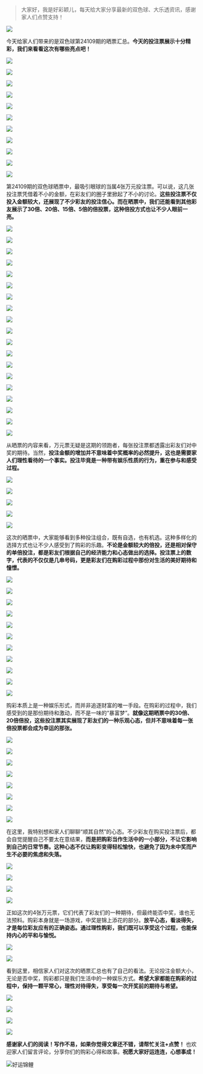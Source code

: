 > 大家好，我是好彩颖儿，每天给大家分享最新的双色球、大乐透资讯，感谢家人们点赞支持！

![](https://cdn.jsdelivr.net/gh/wangwenjie1314/PicCDN/2024-7-11/1720660897499-image.png)


今天给家人们带来的是双色球第24109期的晒票汇总。**今天的投注票展示十分精彩，我们来看看这次有哪些亮点吧！**


![](https://cdn.jsdelivr.net/gh/wangwenjie1314/PicCDN/2024-9-19/1726737566392-image.png)



![](https://cdn.jsdelivr.net/gh/wangwenjie1314/PicCDN/2024-9-19/1726729918749-image.png)

![](https://cdn.jsdelivr.net/gh/wangwenjie1314/PicCDN/2024-9-19/1726729911729-image.png)

![](https://cdn.jsdelivr.net/gh/wangwenjie1314/PicCDN/2024-9-19/1726729907332-image.png)


![](https://cdn.jsdelivr.net/gh/wangwenjie1314/PicCDN/2024-9-19/1726729862579-image.png)

![](https://cdn.jsdelivr.net/gh/wangwenjie1314/PicCDN/2024-9-19/1726729786418-image.png)

![](https://cdn.jsdelivr.net/gh/wangwenjie1314/PicCDN/2024-9-19/1726729779029-image.png)


![](https://cdn.jsdelivr.net/gh/wangwenjie1314/PicCDN/2024-9-19/1726729882852-image.png)


![](https://cdn.jsdelivr.net/gh/wangwenjie1314/PicCDN/2024-9-19/1726729836921-image.png)


![](https://cdn.jsdelivr.net/gh/wangwenjie1314/PicCDN/2024-9-19/1726730235689-image.png)



![](https://cdn.jsdelivr.net/gh/wangwenjie1314/PicCDN/2024-9-19/1726730023271-image.png)


第24109期的双色球晒票中，最吸引眼球的当属4张万元投注票。可以说，这几张投注票凭借着不小的金额，在彩友们的圈子里掀起了不小的讨论。**这些投注票不仅投入金额较大，还展现了不少彩友的投注信心。而在晒票中，我们还能看到其他彩友展示了30倍、20倍、15倍、5倍的倍投票，这种倍投方式也让不少人眼前一亮。**


![](https://cdn.jsdelivr.net/gh/wangwenjie1314/PicCDN/2024-9-19/1726730037386-image.png)


![](https://cdn.jsdelivr.net/gh/wangwenjie1314/PicCDN/2024-9-19/1726729844660-image.png)


![](https://cdn.jsdelivr.net/gh/wangwenjie1314/PicCDN/2024-9-19/1726729855083-image.png)


![](https://cdn.jsdelivr.net/gh/wangwenjie1314/PicCDN/2024-9-19/1726729873492-image.png)

![](https://cdn.jsdelivr.net/gh/wangwenjie1314/PicCDN/2024-9-19/1726729869561-image.png)


![](https://cdn.jsdelivr.net/gh/wangwenjie1314/PicCDN/2024-9-19/1726729897005-image.png)

![](https://cdn.jsdelivr.net/gh/wangwenjie1314/PicCDN/2024-9-19/1726729893396-image.png)

![](https://cdn.jsdelivr.net/gh/wangwenjie1314/PicCDN/2024-9-19/1726729888595-image.png)


![](https://cdn.jsdelivr.net/gh/wangwenjie1314/PicCDN/2024-9-19/1726729827470-image.png)

![](https://cdn.jsdelivr.net/gh/wangwenjie1314/PicCDN/2024-9-19/1726729820607-image.png)


![](https://cdn.jsdelivr.net/gh/wangwenjie1314/PicCDN/2024-9-19/1726729964723-image.png)

![](https://cdn.jsdelivr.net/gh/wangwenjie1314/PicCDN/2024-9-19/1726729954138-image.png)

![](https://cdn.jsdelivr.net/gh/wangwenjie1314/PicCDN/2024-9-19/1726729944527-image.png)


![](https://cdn.jsdelivr.net/gh/wangwenjie1314/PicCDN/2024-9-19/1726729934897-image.png)

![](https://cdn.jsdelivr.net/gh/wangwenjie1314/PicCDN/2024-9-19/1726729931178-image.png)

![](https://cdn.jsdelivr.net/gh/wangwenjie1314/PicCDN/2024-9-19/1726729927320-image.png)



![](https://cdn.jsdelivr.net/gh/wangwenjie1314/PicCDN/2024-9-19/1726729802998-image.png)

![](https://cdn.jsdelivr.net/gh/wangwenjie1314/PicCDN/2024-9-19/1726729795522-image.png)


![](https://cdn.jsdelivr.net/gh/wangwenjie1314/PicCDN/2024-9-19/1726729832079-image.png)



从晒票的内容来看，万元票无疑是这期的领跑者，每张投注票都透露出彩友们对中奖的期待。当然，**投注金额的增加并不意味着中奖概率的必然提升，这也是需要家人们理性看待的一个事实。投注毕竟是一种带有娱乐性质的行为，重在参与和感受过程。**

![](https://cdn.jsdelivr.net/gh/wangwenjie1314/PicCDN/2024-9-19/1726729811496-image.png)

![](https://cdn.jsdelivr.net/gh/wangwenjie1314/PicCDN/2024-9-19/1726737893708-image.png)

![](https://cdn.jsdelivr.net/gh/wangwenjie1314/PicCDN/2024-9-19/1726737718855-image.png)


![](https://cdn.jsdelivr.net/gh/wangwenjie1314/PicCDN/2024-9-19/1726738393049-image.png)


![](https://cdn.jsdelivr.net/gh/wangwenjie1314/PicCDN/2024-9-19/1726738408928-image.png)


这次的晒票中，大家能够看到多种投注组合，既有自选，也有机选。这种多样化的选择方式也让不少人感受到了购彩的乐趣。**不论是金额较大的倍投，还是相对保守的单倍投注，都是彩友们根据自己的经济能力和心态做出的选择。投注票上的数字，代表的不仅仅是几串号码，更是彩友们在购彩过程中那份对生活的美好期待和憧憬。**



![](https://cdn.jsdelivr.net/gh/wangwenjie1314/PicCDN/2024-9-19/1726730167969-image.png)




![](https://cdn.jsdelivr.net/gh/wangwenjie1314/PicCDN/2024-9-19/1726730257036-image.png)

![](https://cdn.jsdelivr.net/gh/wangwenjie1314/PicCDN/2024-9-19/1726730251183-image.png)





![](https://cdn.jsdelivr.net/gh/wangwenjie1314/PicCDN/2024-9-19/1726738054067-image.png)


![](https://cdn.jsdelivr.net/gh/wangwenjie1314/PicCDN/2024-9-19/1726737902905-image.png)


![](https://cdn.jsdelivr.net/gh/wangwenjie1314/PicCDN/2024-9-19/1726737945583-image.png)

![](https://cdn.jsdelivr.net/gh/wangwenjie1314/PicCDN/2024-9-19/1726718174217-image.png)

![](https://cdn.jsdelivr.net/gh/wangwenjie1314/PicCDN/2024-9-19/1726718006355-image.png)

![](https://cdn.jsdelivr.net/gh/wangwenjie1314/PicCDN/2024-9-19/1726718026657-image.png)


![](https://cdn.jsdelivr.net/gh/wangwenjie1314/PicCDN/2024-9-19/1726738380099-image.png)


![](https://cdn.jsdelivr.net/gh/wangwenjie1314/PicCDN/2024-9-19/1726738421296-image.png)


购彩本质上是一种娱乐形式，而并非追逐财富的唯一手段。在购彩的过程中，我们感受到的是那份期待和激动，而不是一味的“暴富梦”。**就像这期晒票中的30倍、20倍倍投，这些投注票其实展现了彩友们的一种乐观心态，但并不意味着每一张倍投票都会成为幸运的那张。**


![](https://cdn.jsdelivr.net/gh/wangwenjie1314/PicCDN/2024-9-19/1726729730985-image.png)

![](https://cdn.jsdelivr.net/gh/wangwenjie1314/PicCDN/2024-9-19/1726737953597-image.png)


![](https://cdn.jsdelivr.net/gh/wangwenjie1314/PicCDN/2024-9-19/1726738031521-image.png)

![](https://cdn.jsdelivr.net/gh/wangwenjie1314/PicCDN/2024-9-19/1726738044306-image.png)


![](https://cdn.jsdelivr.net/gh/wangwenjie1314/PicCDN/2024-9-19/1726738066825-image.png)

![](https://cdn.jsdelivr.net/gh/wangwenjie1314/PicCDN/2024-9-19/1726729750926-image.png)

![](https://cdn.jsdelivr.net/gh/wangwenjie1314/PicCDN/2024-9-19/1726738338238-image.png)


![](https://cdn.jsdelivr.net/gh/wangwenjie1314/PicCDN/2024-9-19/1726738435009-image.png)


在这里，我特别想和家人们聊聊“顺其自然”的心态。不少彩友在购买投注票后，都会自觉提醒自己不要太在意结果，**而是把购彩当作生活中的一小部分，不让它影响到自己的日常节奏。这种心态不仅让购彩变得轻松愉快，也避免了因为未中奖而产生不必要的焦虑和失落。**


![](https://cdn.jsdelivr.net/gh/wangwenjie1314/PicCDN/2024-9-19/1726737617611-image.png)


![](https://cdn.jsdelivr.net/gh/wangwenjie1314/PicCDN/2024-9-19/1726737702565-image.png)

![](https://cdn.jsdelivr.net/gh/wangwenjie1314/PicCDN/2024-9-19/1726729769159-image.png)

![](https://cdn.jsdelivr.net/gh/wangwenjie1314/PicCDN/2024-9-19/1726729763581-image.png)




正如这次的4张万元票，它们代表了彩友们的一种期待，但最终能否中奖，谁也无法预料。购彩本身就是一场游戏，中奖是锦上添花的部分。**放平心态，看淡得失，才是每位彩友应有的正确姿态。通过理性购彩，我们既可以享受这个过程，也能保持内心的平和与愉悦。**




![](https://cdn.jsdelivr.net/gh/wangwenjie1314/PicCDN/2024-9-19/1726729723777-image.png)

![](https://cdn.jsdelivr.net/gh/wangwenjie1314/PicCDN/2024-9-19/1726730213663-image.png)


看到这里，相信家人们对这次的晒票汇总也有了自己的看法。无论投注金额大小，无论是否中奖，购彩都只是我们生活中的一种娱乐方式。**希望大家都能在购彩的过程中，保持一颗平常心，理性对待得失，享受每一次开奖前的期待与希望。**


![](https://cdn.jsdelivr.net/gh/wangwenjie1314/PicCDN/2024-9-19/1726737605521-image.png)


![](https://cdn.jsdelivr.net/gh/wangwenjie1314/PicCDN/2024-9-19/1726717955797-image.png)


![](https://cdn.jsdelivr.net/gh/wangwenjie1314/PicCDN/2024-9-19/1726730143081-image.png)


![](https://cdn.jsdelivr.net/gh/wangwenjie1314/PicCDN/2024-9-19/1726730153378-image.png)


**感谢家人们的阅读！写作不易，如果你觉得文章还不错，请帮忙关注+点赞！** 也欢迎家人们留言评论，分享你们的购彩心得和故事。**祝愿大家好运连连，心想事成！**


![好运锦鲤](https://cdn.jsdelivr.net/gh/wangwenjie1314/PicCDN/2024-9-19/1726738476212-image.png)
